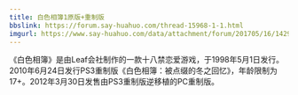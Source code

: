 ```yaml
---
title: 白色相簿1原版+重制版
bbslink: https://forum.say-huahuo.com/thread-15968-1-1.html
imgurl: https://www.say-huahuo.com/data/attachment/forum/201705/16/142923xftcvvv0qz8vhf5p.jpg
---
```


《白色相簿》是由Leaf会社制作的一款十八禁恋爱游戏，于1998年5月1日发行。2010年6月24日发行PS3重制版《白色相簿：被点缀的冬之回忆》，年龄限制为17+。2012年3月30日发售由PS3重制版逆移植的PC重制版。<!--more-->
